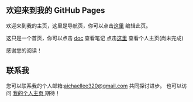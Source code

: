 ## 欢迎来到我的 GitHub Pages

欢迎来到我的主页，这里是导航页，你可以点击[这里](https://github.com/AichaelLee/test/edit/master/index.md) 编辑此页。

这只是一个首页，你可以点击 [doc](https://aichaellee.github.io/doc/) 查看笔记
点击[这里](https://aichaellee.github.io/profile) 查看个人主页(尚未完成)

感谢您的阅读！

## 联系我

您可以联系我的个人邮箱:aichaellee320@gmail.com 共同探讨进步。
也可以访问 [我的个人主页 ](www.aichaellee.com)
期待！